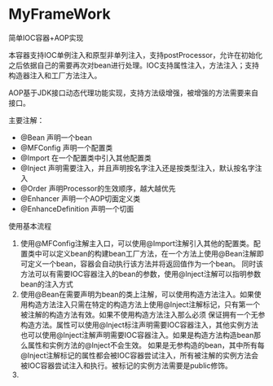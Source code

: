 # MyFrameWork

简单IOC容器+AOP实现

本容器支持IOC单例注入和原型非单列注入，支持postProcessor，允许在初始化之后依据自己的需要再次对bean进行处理。IOC支持属性注入，方法注入；支持构造器注入和工厂方法注入。

AOP基于JDK接口动态代理功能实现，支持方法级增强，被增强的方法需要来自接口。

主要注解：
- @Bean 声明一个bean
- @MFConfig 声明一个配置类
- @Import 在一个配置类中引入其他配置类
- @Inject 声明需要注入，并且声明按名字注入还是按类型注入，默认按名字注入
- @Order 声明Processor的生效顺序，越大越优先
- @Enhancer 声明一个AOP切面定义类
- @EnhanceDefinition 声明一个切面

使用基本流程
1. 使用@MFConfig注解主入口，可以使用@Import注解引入其他的配置类。配置类中可以定义bean的构建bean工厂方法，在一个方法上使用@Bean注解即可定义一个bean，容器会自动执行该方法并将返回值作为一个bean。
同时该方法可以有需要IOC容器注入的bean的参数，使用@Inject注解可以指明参数bean的注入方式
2. 使用@Bean在需要声明为bean的类上注解，可以使用构造方法注入。如果使用构造方法注入只需在特定的构造方法上使用@Inject注解标记，只有第一个被注解的构造方法有效。如果不使用构造方法注入那么必须
保证拥有一个无参构造方法。属性可以使用@Inject标注声明需要IOC容器注入，其他实例方法也可以使用@Inject注解声明需要IOC容器注入。如果是构造方法构造bean那么属性和实例方法的@Inject不会生效。
如果是无参构造的bean，其中所有每@Inject注解标记的属性都会被IOC容器尝试注入，所有被注解的实例方法会被IOC容器尝试注入和执行。被标记的实例方法需要是public修饰。
3. 
